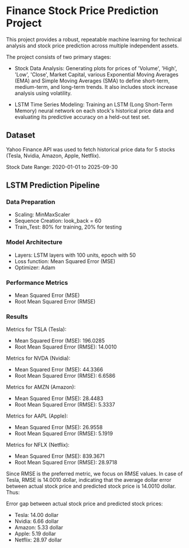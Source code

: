 # Finance Stock Price Prediction Project

This project provides a robust, repeatable machine learning
for technical analysis and stock price prediction across multiple
independent assets. 

The project consists of two primary stages: 

* Stock Data Analysis: Generating plots for prices of 'Volume', 'High', 'Low', 
  'Close', Market Capital, various Exponential Moving Averages (EMA) and Simple
  Moving Averages (SMA) to define short-term, medium-term, and long-term trends. 
  It also includes stock increase analysis using volatility. 

* LSTM Time Series Modeling: Training an LSTM (Long Short-Term Memory) neural
  network on each stock's historical price data and evaluating its predictive
  accuracy on a held-out test set. 

## Dataset  

Yahoo Finance API was used to fetch historical price data for 5 stocks (Tesla, 
Nvidia, Amazon, Apple, Netflix).  

Stock Date Range: 2020-01-01 to 2025-09-30  

## LSTM Prediction Pipeline 

### Data Preparation
* Scaling: MinMaxScaler   
* Sequence Creation: look_back = 60 
* Train_Test: 80% for training, 20% for testing 

### Model Architecture  
* Layers: LSTM layers with 100 units, epoch with 50 
* Loss function: Mean Squared Error (MSE)
* Optimizer: Adam  

### Performance Metrics  
* Mean Squared Error (MSE)
* Root Mean Squared Error (RMSE)

### Results  

 Metrics for TSLA (Tesla):
 * Mean Squared Error (MSE): 196.0285
 * Root Mean Squared Error (RMSE): 14.0010

 Metrics for NVDA (Nvidia):
 * Mean Squared Error (MSE): 44.3366
 * Root Mean Squared Error (RMSE): 6.6586

 Metrics for AMZN (Amazon):
 * Mean Squared Error (MSE): 28.4483
 * Root Mean Squared Error (RMSE): 5.3337

 Metrics for AAPL (Apple):
 * Mean Squared Error (MSE): 26.9558
 * Root Mean Squared Error (RMSE): 5.1919

 Metrics for NFLX (Netflix):
 * Mean Squared Error (MSE): 839.3671
 * Root Mean Squared Error (RMSE): 28.9718

Since RMSE is the preferred metric, we focus on RMSE values. In case of Tesla, 
RMSE is 14.0010 dollar, indicating that the average dollar error between actual stock
price and predicted stock price is 14.0010 dollar. Thus:  

Error gap between actual stock price and predicted stock prices:  
* Tesla: 14.00 dollar
* Nvidia: 6.66 dollar
* Amazon: 5.33 dollar
* Apple: 5.19 dollar
* Netflix: 28.97 dollar  
